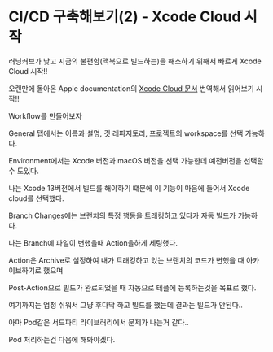 



# CI/CD 구축해보기(2) - Xcode Cloud 시작

러닝커브가 낮고 지금의 불편함(맥북으로 빌드하는)을 해소하기 위해서 빠르게 Xcode Cloud 시작!!

오랜만에 돌아온 Apple documentation의 [Xcode Cloud 문서](https://developer.apple.com/documentation/xcode/xcode-cloud) 번역해서 읽어보기  시작!!


Workflow를 만들어보자

General 탭에서는 이름과 설명, 깃 레파지토리, 프로젝트의 workspace를 선택 가능하다.


Environment에서는 Xcode 버전과 macOS 버전을 선택 가능한데 예전버전을 선택할 수 도있다.

나는 Xcode 13버전에서 빌드를 해야하기 떄문에 이 기능이 마음에 들어서 Xcode cloud를 선택했다.

Branch Changes에는 브랜치의 특정 행동을 트래킹하고 있다가 자동 빌드가 가능하다.

나는 Branch에 파일이 변했을때 Action을하게 세팅했다.

Action은 Archive로 설정하여 내가 트래킹하고 있는 브랜치의 코드가 변했을 때 아카이브하기로 했으며

Post-Action으로 빌드가 완료되었을 때 자동으로 테플에 등록하는것을 목표로 했다.


여기까지는 엄청 쉬워서 그냥 후다닥 하고 빌드를 했는데 결과는 빌드가 안된다..

아마 Pod같은 서드파티 라이브러리에서 문제가 나는거 같다..

Pod 처리하는건 다음에 해봐야겠다.




